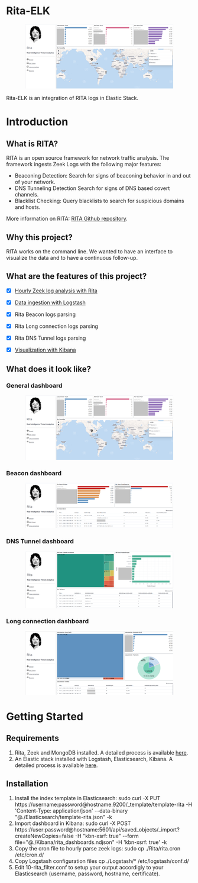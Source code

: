 # Rita-ELK

<p align="center"><img src="https://github.com/Soluss-CH/Rita-ELK/blob/main/Screenshot/Rita-Screen-General.png" width="400px"></p>

Rita-ELK is an integration of RITA logs in Elastic Stack.

Introduction
===============

What is RITA?
-------------

RITA is an open source framework for network traffic analysis.
The framework ingests Zeek Logs with the following major features:
- Beaconing Detection: Search for signs of beaconing behavior in and out of your network.
- DNS Tunneling Detection Search for signs of DNS based covert channels.
- Blacklist Checking: Query blacklists to search for suspicious domains and hosts.

More information on RITA: <a href="https://github.com/activecm/rita">RITA Github repository</a>.


Why this project?
-------------

RITA works on the command line. We wanted to have an interface to visualize the data and to have a continuous follow-up.


What are the features of this project?
-------------

- [X] [Hourly Zeek log analysis with Rita](https://github.com/Soluss-CH/Rita-ELK/blob/master/Rita/rita.cron)
- [X] [Data ingestion with Logstash](https://github.com/Soluss-CH/Rita-ELK/blob/master/Logstash/)
- [X] Rita Beacon logs parsing
- [X] Rita Long connection logs parsing
- [X] Rita DNS Tunnel logs parsing
- [X] [Visualization with Kibana](https://github.com/Soluss-CH/Rita-ELK/blob/master/Kibana/rita_dashboards.ndjson)




What does it look like?
-------------

### General dashboard
<p align="center"><img src="https://github.com/Soluss-CH/Rita-ELK/blob/main/Screenshot/Rita-Screen-General.png" width="400px"></p>


### Beacon dashboard
<p align="center"><img src="https://github.com/Soluss-CH/Rita-ELK/blob/main/Screenshot/Rita-Screen-Beacon.png" width="400px"></p>


### DNS Tunnel dashboard
<p align="center"><img src="https://github.com/Soluss-CH/Rita-ELK/blob/main/Screenshot/Rita-Screen-DNS.png" width="400px"></p>


### Long connection dashboard
<p align="center"><img src="https://github.com/Soluss-CH/Rita-ELK/blob/main/Screenshot/Rita-Screen-Long.png" width="400px"></p>



Getting Started
===============
Requirements
-------------
1) Rita, Zeek and MongoDB installed. A detailed process is available <a href="https://github.com/activecm/rita/blob/master/docs/Manual%20Installation.md">here</a>.
2) An Elastic stack installed with Logstash, Elasticsearch, Kibana. A detailed process is available <a href="https://www.elastic.co/guide/index.html">here</a>.


Installation
-------------

1) Install the index template in Elasticsearch: sudo curl -X PUT https://username:password@hostname:9200/_template/template-rita -H 'Content-Type: application/json' --data-binary "@./Elasticsearch/template-rita.json"  -k
2) Import dashboard in Kibana: sudo curl -X POST https://user:password@hostname:5601/api/saved_objects/_import?createNewCopies=false -H "kbn-xsrf: true" --form file="@./Kibana/rita_dashboards.ndjson" -H 'kbn-xsrf: true' -k
3) Copy the cron file to hourly parse zeek logs: sudo cp ./Rita/rita.cron /etc/cron.d/
4) Copy Logstash configuration files cp ./Logstash/* /etc/logstash/conf.d/
5) Edit 10-rita_filter.conf to setup your output accordigly to your Elasticsearch (username, password, hostname, certificate).